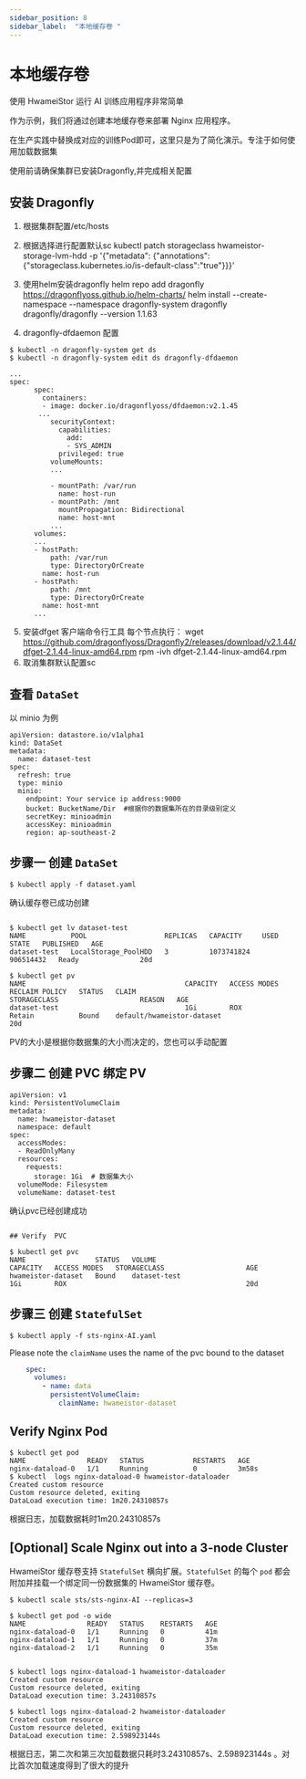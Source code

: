 ```yaml
---
sidebar_position: 8
sidebar_label:  "本地缓存卷 "
---
```


# 本地缓存卷

使用 HwameiStor 运行 AI 训练应用程序非常简单

作为示例，我们将通过创建本地缓存卷来部署 Nginx 应用程序。

在生产实践中替换成对应的训练Pod即可，这里只是为了简化演示。专注于如何使用加载数据集

使用前请确保集群已安装Dragonfly,并完成相关配置

## 安装 Dragonfly

1. 根据集群配置/etc/hosts
2. 根据选择进行配置默认sc
   kubectl patch storageclass hwameistor-storage-lvm-hdd -p '{"metadata": {"annotations":{"storageclass.kubernetes.io/is-default-class":"true"}}}'

3. 使用helm安装dragonfly
   helm repo add dragonfly https://dragonflyoss.github.io/helm-charts/
   helm install --create-namespace --namespace dragonfly-system dragonfly dragonfly/dragonfly --version 1.1.63
4. dragonfly-dfdaemon 配置
```console
$ kubectl -n dragonfly-system get ds
$ kubectl -n dragonfly-system edit ds dragonfly-dfdaemon

...
spec:
      spec:
        containers:
        - image: docker.io/dragonflyoss/dfdaemon:v2.1.45
       ...
          securityContext:
            capabilities:
              add:
              - SYS_ADMIN
            privileged: true
          volumeMounts:
          ...
            
          - mountPath: /var/run
            name: host-run
          - mountPath: /mnt
            mountPropagation: Bidirectional
            name: host-mnt
          ...
      volumes:
      ...
      - hostPath:
          path: /var/run
          type: DirectoryOrCreate
        name: host-run
      - hostPath:
          path: /mnt
          type: DirectoryOrCreate
        name: host-mnt
      ... 

```

5. 安装dfget 客户端命令行工具
   每个节点执行：
   wget https://github.com/dragonflyoss/Dragonfly2/releases/download/v2.1.44/dfget-2.1.44-linux-amd64.rpm
   rpm -ivh dfget-2.1.44-linux-amd64.rpm
6. 取消集群默认配置sc


## 查看 `DataSet`

以 minio 为例

```console
apiVersion: datastore.io/v1alpha1
kind: DataSet
metadata:
  name: dataset-test
spec:
  refresh: true
  type: minio
  minio:
    endpoint: Your service ip address:9000
    bucket: BucketName/Dir  #根据你的数据集所在的目录级别定义
    secretKey: minioadmin
    accessKey: minioadmin
    region: ap-southeast-2  
```

## 步骤一 创建 `DataSet`


```Console
$ kubectl apply -f dataset.yaml
```

确认缓存卷已成功创建

```Console

$ kubectl get lv dataset-test
NAME           POOL                   REPLICAS   CAPACITY     USED        STATE   PUBLISHED   AGE
dataset-test   LocalStorage_PoolHDD   3          1073741824   906514432   Ready               20d

$ kubectl get pv
NAME                                       CAPACITY   ACCESS MODES   RECLAIM POLICY   STATUS   CLAIM                                                    STORAGECLASS                    REASON   AGE
dataset-test                               1Gi        ROX            Retain           Bound    default/hwameistor-dataset                                                                        20d
```

PV的大小是根据你数据集的大小而决定的，您也可以手动配置

## 步骤二 创建 PVC 绑定 PV

```Console
apiVersion: v1
kind: PersistentVolumeClaim
metadata:
  name: hwameistor-dataset
  namespace: default
spec:
  accessModes:
  - ReadOnlyMany
  resources:
    requests:
      storage: 1Gi  # 数据集大小
  volumeMode: Filesystem
  volumeName: dataset-test
```

确认pvc已经创建成功

```Console

## Verify  PVC

$ kubectl get pvc
NAME                 STATUS   VOLUME                                     CAPACITY   ACCESS MODES   STORAGECLASS                    AGE
hwameistor-dataset   Bound    dataset-test                               1Gi        ROX                                            20d
```

## 步骤三 创建 `StatefulSet`

```Console
$ kubectl apply -f sts-nginx-AI.yaml
```

Please note the `claimName` uses the name of the pvc bound to the dataset

```yaml
    spec:
      volumes:
        - name: data
          persistentVolumeClaim:
            claimName: hwameistor-dataset
```
## Verify Nginx Pod
```Console
$ kubectl get pod
NAME               READY   STATUS            RESTARTS   AGE
nginx-dataload-0   1/1     Running           0          3m58s
$ kubectl  logs nginx-dataload-0 hwameistor-dataloader
Created custom resource
Custom resource deleted, exiting
DataLoad execution time: 1m20.24310857s
```
根据日志，加载数据耗时1m20.24310857s

## [Optional] Scale Nginx out into a 3-node Cluster

HwameiStor 缓存卷支持 `StatefulSet` 横向扩展。`StatefulSet` 的每个 `pod` 都会附加并挂载一个绑定同一份数据集的 HwameiStor 缓存卷。

```console
$ kubectl scale sts/sts-nginx-AI --replicas=3

$ kubectl get pod -o wide
NAME               READY   STATUS    RESTARTS   AGE
nginx-dataload-0   1/1     Running   0          41m
nginx-dataload-1   1/1     Running   0          37m
nginx-dataload-2   1/1     Running   0          35m


$ kubectl logs nginx-dataload-1 hwameistor-dataloader
Created custom resource
Custom resource deleted, exiting
DataLoad execution time: 3.24310857s

$ kubectl logs nginx-dataload-2 hwameistor-dataloader
Created custom resource
Custom resource deleted, exiting
DataLoad execution time: 2.598923144s

```

根据日志，第二次和第三次加载数据只耗时3.24310857s、2.598923144s 。对比首次加载速度得到了很大的提升